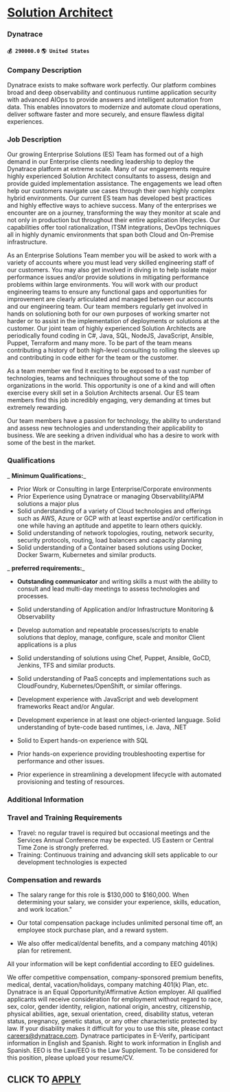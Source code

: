 # [Solution Architect](https://www.remotewlb.com/apply/solution-architect-81234)  
### Dynatrace  
#### `💰 290000.0` `🌎 United States`  

### Company Description

Dynatrace exists to make software work perfectly. Our platform combines broad and deep observability and continuous runtime application security with advanced AIOps to provide answers and intelligent automation from data. This enables innovators to modernize and automate cloud operations, deliver software faster and more securely, and ensure flawless digital experiences.

### Job Description

Our growing Enterprise Solutions (ES) Team has formed out of a high demand in our Enterprise clients needing leadership to deploy the Dynatrace platform at extreme scale. Many of our engagements require highly experienced Solution Architect consultants to assess, design and provide guided implementation assistance. The engagements we lead often help our customers navigate use cases through their own highly complex hybrid environments. Our current ES team has developed best practices and highly effective ways to achieve success. Many of the enterprises we encounter are on a journey, transforming the way they monitor at scale and not only in production but throughout their entire application lifecycles. Our capabilities offer tool rationalization, ITSM integrations, DevOps techniques all in highly dynamic environments that span both Cloud and On-Premise infrastructure.

As an Enterprise Solutions Team member you will be asked to work with a variety of accounts where you must lead very skilled engineering staff of our customers. You may also get involved in diving in to help isolate major performance issues and/or provide solutions in mitigating performance problems within large environments. You will work with our product engineering teams to ensure any functional gaps and opportunities for improvement are clearly articulated and managed between our accounts and our engineering team. Our team members regularly get involved in hands on solutioning both for our own purposes of working smarter not harder or to assist in the implementation of deployments or solutions at the customer. Our joint team of highly experienced Solution Architects are periodically found coding in C#, Java, SQL, NodeJS, JavaScript, Ansible, Puppet, Terraform and many more. To be part of the team means contributing a history of both high-level consulting to rolling the sleeves up
and contributing in code either for the team or the customer.

As a team member we find it exciting to be exposed to a vast number of technologies, teams and techniques throughout some of the top organizations in the world. This opportunity is one of a kind and will often exercise every skill set in a Solution Architects arsenal. Our ES team members find this job incredibly engaging, very demanding at times but extremely rewarding.

Our team members have a passion for technology, the ability to understand and assess new technologies and understanding their applicability to business. We are seeking a driven individual who has a desire to work with some of the best in the market.

### Qualifications

 _ **Minimum Qualifications:**_

  * Prior Work or Consulting in large Enterprise/Corporate environments
  * Prior Experience using Dynatrace or managing Observability/APM solutions a major plus
  * Solid understanding of a variety of Cloud technologies and offerings such as AWS, Azure or GCP with at least expertise and/or certification in one while having an aptitude and appetite to learn others quickly.
  * Solid understanding of network topologies, routing, network security, security protocols, routing, load balancers and capacity planning
  * Solid understanding of a Container based solutions using Docker, Docker Swarm, Kubernetes and similar products.

 _ **preferred requirements:**_

  *  **Outstanding communicator** and writing skills a must with the ability to consult and lead multi-day meetings to assess technologies and processes.
  * Solid understanding of Application and/or Infrastructure Monitoring & Observability
  * Develop automation and repeatable processes/scripts to enable solutions that deploy, manage, configure, scale and monitor Client applications is a plus
  * Solid understanding of solutions using Chef, Puppet, Ansible, GoCD, Jenkins, TFS and similar products. 
  * Solid understanding of PaaS concepts and implementations such as CloudFoundry, Kubernetes/OpenShift, or similar offerings.  

  * Development experience with JavaScript and web development frameworks React and/or Angular.
  * Development experience in at least one object-oriented language. Solid understanding of byte-code based runtimes, i.e. Java, .NET
  * Solid to Expert hands-on experience with SQL
  * Prior hands-on experience providing troubleshooting expertise for performance and other issues. 
  * Prior experience in streamlining a development lifecycle with automated provisioning and testing of resources. 

### Additional Information

### Travel and Training Requirements

  * Travel: no regular travel is required but occasional meetings and the Services Annual Conference may be expected. US Eastern or Central Time Zone is strongly preferred.
  * Training: Continuous training and advancing skill sets applicable to our development technologies is expected

### Compensation and rewards

  * The salary range for this role is $130,000 to $160,000. When determining your salary, we consider your experience, skills, education, and work location."

  * Our total compensation package includes unlimited personal time off, an employee stock purchase plan, and a reward system. 

  * We also offer medical/dental benefits, and a company matching 401(k) plan for retirement. 

All your information will be kept confidential according to EEO guidelines.

We offer competitive compensation, company-sponsored premium benefits, medical, dental, vacation/holidays, company matching 401(k) Plan, etc. Dynatrace is an Equal Opportunity/Affirmative Action employer. All qualified applicants will receive consideration for employment without regard to race, sex, color, gender identity, religion, national origin, ancestry, citizenship, physical abilities, age, sexual orientation, creed, disability status, veteran status, pregnancy, genetic status, or any other characteristic protected by law. If your disability makes it difficult for you to use this site, please contact careers@dynatrace.com. Dynatrace participates in E-Verify, participant information in English and Spanish. Right to work information in English and Spanish. EEO is the Law/EEO is the Law Supplement. To be considered for this position, please upload your resume/CV.

  
## CLICK TO [APPLY](https://www.remotewlb.com/apply/solution-architect-81234)


